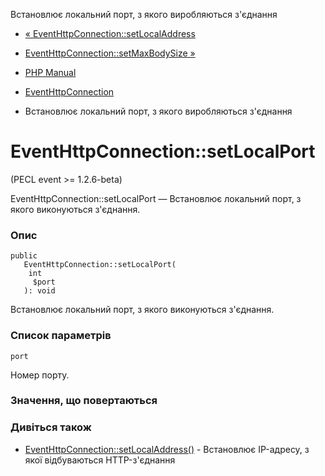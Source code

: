 Встановлює локальний порт, з якого виробляються з'єднання

-   [« EventHttpConnection::setLocalAddress](eventhttpconnection.setlocaladdress.html)
    
-   [EventHttpConnection::setMaxBodySize »](eventhttpconnection.setmaxbodysize.html)
    
-   [PHP Manual](index.html)
    
-   [EventHttpConnection](class.eventhttpconnection.html)
    
-   Встановлює локальний порт, з якого виробляються з'єднання
    

# EventHttpConnection::setLocalPort

(PECL event >= 1.2.6-beta)

EventHttpConnection::setLocalPort — Встановлює локальний порт, з якого виконуються з'єднання.

### Опис

```methodsynopsis
public
   EventHttpConnection::setLocalPort(
    int
     $port
   ): void
```

Встановлює локальний порт, з якого виконуються з'єднання.

### Список параметрів

`port`

Номер порту.

### Значення, що повертаються

### Дивіться також

-   [EventHttpConnection::setLocalAddress()](eventhttpconnection.setlocaladdress.html) - Встановлює IP-адресу, з якої відбуваються HTTP-з'єднання